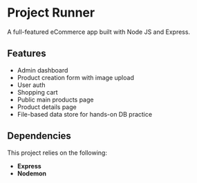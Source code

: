 # Project Runner

A full-featured eCommerce app built with Node JS and Express. 

## Features

- Admin dashboard
- Product creation form with image upload
- User auth
- Shopping cart
- Public main products page
- Product details page
- File-based data store for hands-on DB practice

## Dependencies

This project relies on the following:

- **Express**
- **Nodemon**
